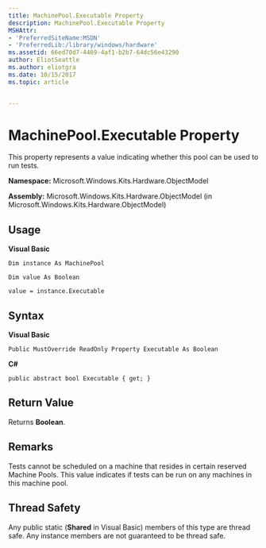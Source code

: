 ```yaml
---
title: MachinePool.Executable Property
description: MachinePool.Executable Property
MSHAttr:
- 'PreferredSiteName:MSDN'
- 'PreferredLib:/library/windows/hardware'
ms.assetid: 66ed70d7-4469-4af1-b2b7-64dc56e43290
author: EliotSeattle
ms.author: eliotgra
ms.date: 10/15/2017
ms.topic: article


---
```


# MachinePool.Executable Property


This property represents a value indicating whether this pool can be used to run tests.

**Namespace:** Microsoft.Windows.Kits.Hardware.ObjectModel

**Assembly:** Microsoft.Windows.Kits.Hardware.ObjectModel (in Microsoft.Windows.Kits.Hardware.ObjectModel)

## <span id="Usage"></span><span id="usage"></span><span id="USAGE"></span>Usage


**Visual Basic**

`Dim instance As MachinePool`

`Dim value As Boolean`

`value = instance.Executable`

## <span id="Syntax"></span><span id="syntax"></span><span id="SYNTAX"></span>Syntax


**Visual Basic**

`Public MustOverride ReadOnly Property Executable As Boolean`

**C#**

`public abstract bool Executable { get; }`

## <span id="Return_Value"></span><span id="return_value"></span><span id="RETURN_VALUE"></span>Return Value


Returns **Boolean**.

## <span id="Remarks"></span><span id="remarks"></span><span id="REMARKS"></span>Remarks


Tests cannot be scheduled on a machine that resides in certain reserved Machine Pools. This value indicates if tests can be run on any machines in this machine pool.

## <span id="Thread_Safety"></span><span id="thread_safety"></span><span id="THREAD_SAFETY"></span>Thread Safety


Any public static (**Shared** in Visual Basic) members of this type are thread safe. Any instance members are not guaranteed to be thread safe.

 

 






